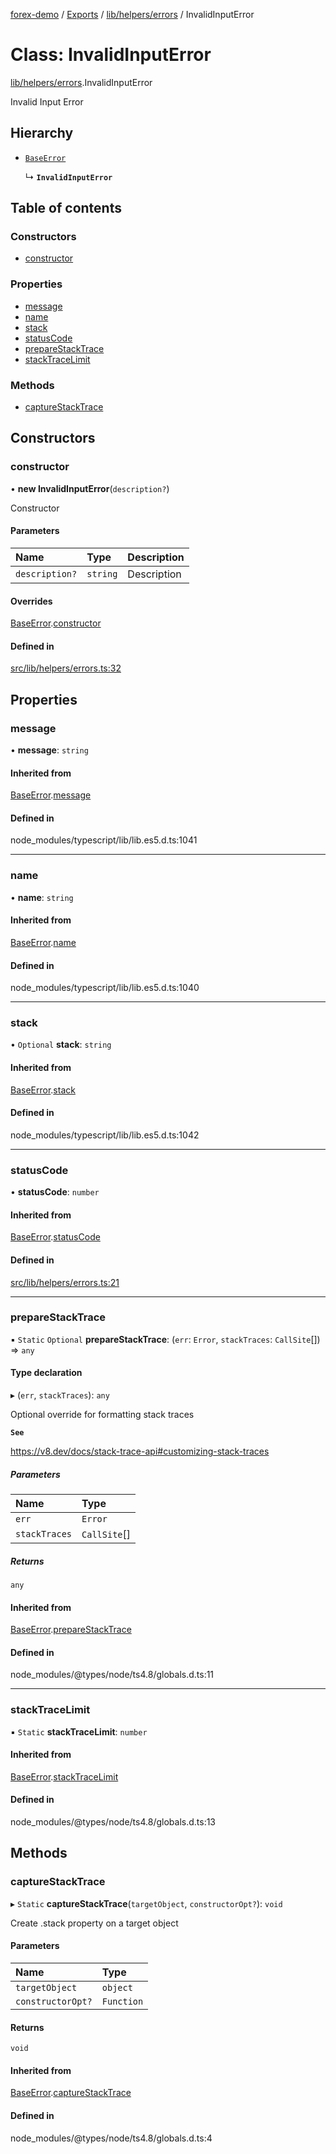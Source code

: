 [forex-demo](../README.md) / [Exports](../modules.md) / [lib/helpers/errors](../modules/lib_helpers_errors.md) / InvalidInputError

# Class: InvalidInputError

[lib/helpers/errors](../modules/lib_helpers_errors.md).InvalidInputError

Invalid Input Error

## Hierarchy

- [`BaseError`](lib_helpers_errors.BaseError.md)

  ↳ **`InvalidInputError`**

## Table of contents

### Constructors

- [constructor](lib_helpers_errors.InvalidInputError.md#constructor)

### Properties

- [message](lib_helpers_errors.InvalidInputError.md#message)
- [name](lib_helpers_errors.InvalidInputError.md#name)
- [stack](lib_helpers_errors.InvalidInputError.md#stack)
- [statusCode](lib_helpers_errors.InvalidInputError.md#statuscode)
- [prepareStackTrace](lib_helpers_errors.InvalidInputError.md#preparestacktrace)
- [stackTraceLimit](lib_helpers_errors.InvalidInputError.md#stacktracelimit)

### Methods

- [captureStackTrace](lib_helpers_errors.InvalidInputError.md#capturestacktrace)

## Constructors

### constructor

• **new InvalidInputError**(`description?`)

Constructor

#### Parameters

| Name           | Type     | Description |
| :------------- | :------- | :---------- |
| `description?` | `string` | Description |

#### Overrides

[BaseError](lib_helpers_errors.BaseError.md).[constructor](lib_helpers_errors.BaseError.md#constructor)

#### Defined in

[src/lib/helpers/errors.ts:32](https://github.com/suphero/forex-demo/blob/2ac0f42/src/lib/helpers/errors.ts#L32)

## Properties

### message

• **message**: `string`

#### Inherited from

[BaseError](lib_helpers_errors.BaseError.md).[message](lib_helpers_errors.BaseError.md#message)

#### Defined in

node_modules/typescript/lib/lib.es5.d.ts:1041

---

### name

• **name**: `string`

#### Inherited from

[BaseError](lib_helpers_errors.BaseError.md).[name](lib_helpers_errors.BaseError.md#name)

#### Defined in

node_modules/typescript/lib/lib.es5.d.ts:1040

---

### stack

• `Optional` **stack**: `string`

#### Inherited from

[BaseError](lib_helpers_errors.BaseError.md).[stack](lib_helpers_errors.BaseError.md#stack)

#### Defined in

node_modules/typescript/lib/lib.es5.d.ts:1042

---

### statusCode

• **statusCode**: `number`

#### Inherited from

[BaseError](lib_helpers_errors.BaseError.md).[statusCode](lib_helpers_errors.BaseError.md#statuscode)

#### Defined in

[src/lib/helpers/errors.ts:21](https://github.com/suphero/forex-demo/blob/2ac0f42/src/lib/helpers/errors.ts#L21)

---

### prepareStackTrace

▪ `Static` `Optional` **prepareStackTrace**: (`err`: `Error`, `stackTraces`: `CallSite`[]) => `any`

#### Type declaration

▸ (`err`, `stackTraces`): `any`

Optional override for formatting stack traces

**`See`**

https://v8.dev/docs/stack-trace-api#customizing-stack-traces

##### Parameters

| Name          | Type         |
| :------------ | :----------- |
| `err`         | `Error`      |
| `stackTraces` | `CallSite`[] |

##### Returns

`any`

#### Inherited from

[BaseError](lib_helpers_errors.BaseError.md).[prepareStackTrace](lib_helpers_errors.BaseError.md#preparestacktrace)

#### Defined in

node_modules/@types/node/ts4.8/globals.d.ts:11

---

### stackTraceLimit

▪ `Static` **stackTraceLimit**: `number`

#### Inherited from

[BaseError](lib_helpers_errors.BaseError.md).[stackTraceLimit](lib_helpers_errors.BaseError.md#stacktracelimit)

#### Defined in

node_modules/@types/node/ts4.8/globals.d.ts:13

## Methods

### captureStackTrace

▸ `Static` **captureStackTrace**(`targetObject`, `constructorOpt?`): `void`

Create .stack property on a target object

#### Parameters

| Name              | Type       |
| :---------------- | :--------- |
| `targetObject`    | `object`   |
| `constructorOpt?` | `Function` |

#### Returns

`void`

#### Inherited from

[BaseError](lib_helpers_errors.BaseError.md).[captureStackTrace](lib_helpers_errors.BaseError.md#capturestacktrace)

#### Defined in

node_modules/@types/node/ts4.8/globals.d.ts:4
